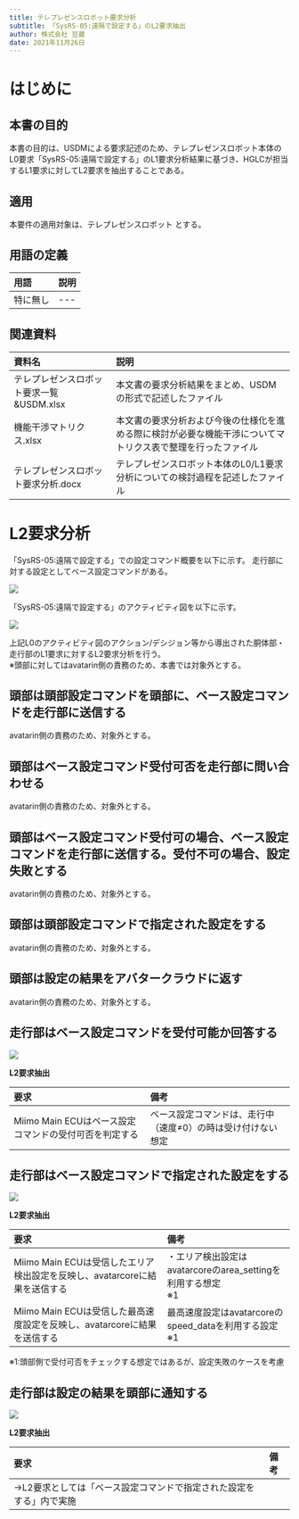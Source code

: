 ```yaml
---
title: テレプレゼンスロボット要求分析
subtitle: 「SysRS-05:遠隔で設定する」のL2要求抽出
author: 株式会社 豆蔵
date: 2021年11月26日
---
```

<!-- ↑表紙ページのための情報 -->

<div style="page-break-before:always"></div>

# はじめに

## 本書の目的

本書の目的は、USDMによる要求記述のため、テレプレゼンスロボット本体のL0要求「SysRS-05:遠隔で設定する」のL1要求分析結果に基づき、HGLCが担当するL1要求に対してL2要求を抽出することである。

## 適用

本要件の適用対象は、テレプレゼンスロボット とする。

## 用語の定義

|用語|説明|
|:---|:---|
|特に無し|---|

## 関連資料

|資料名|説明|
|:---|:---|
|テレプレゼンスロボット要求一覧&USDM.xlsx|本文書の要求分析結果をまとめ、USDMの形式で記述したファイル|
|機能干渉マトリクス.xlsx|本文書の要求分析および今後の仕様化を進める際に検討が必要な機能干渉についてマトリクス表で整理を行ったファイル|
|テレプレゼンスロボット要求分析.docx|テレプレゼンスロボット本体のL0/L1要求分析についての検討過程を記述したファイル|


<div style="page-break-before:always"></div>

# L2要求分析

「SysRS-05:遠隔で設定する」での設定コマンド概要を以下に示す。
走行部に対する設定としてベース設定コマンドがある。

![](.images/conceptual/setting_command.png)

「SysRS-05:遠隔で設定する」のアクティビティ図を以下に示す。



![](.images/activity/remote_setting.png)

上記L0のアクティビティ図のアクション/デシジョン等から導出された胴体部・走行部のL1要求に対するL2要求分析を行う。  
※頭部に対してはavatarin側の責務のため、本書では対象外とする。

<div style="page-break-before:always"></div>

## 頭部は頭部設定コマンドを頭部に、ベース設定コマンドを走行部に送信する

avatarin側の責務のため、対象外とする。

<div style="page-break-before:always"></div>

## 頭部はベース設定コマンド受付可否を走行部に問い合わせる

avatarin側の責務のため、対象外とする。

<div style="page-break-before:always"></div>

## 頭部はベース設定コマンド受付可の場合、ベース設定コマンドを走行部に送信する。受付不可の場合、設定失敗とする

avatarin側の責務のため、対象外とする。

<div style="page-break-before:always"></div>

## 頭部は頭部設定コマンドで指定された設定をする

avatarin側の責務のため、対象外とする。

<div style="page-break-before:always"></div>

## 頭部は設定の結果をアバタークラウドに返す

avatarin側の責務のため、対象外とする。

<div style="page-break-before:always"></div>

## 走行部はベース設定コマンドを受付可能か回答する

![](.images/activity/remote_setting/act01.png)

**L2要求抽出**

|要求|備考|
|:---|:---|
|Miimo Main ECUはベース設定コマンドの受付可否を判定する|ベース設定コマンドは、走行中（速度≠0）の時は受け付けない想定|

<div style="page-break-before:always"></div>

## 走行部はベース設定コマンドで指定された設定をする

![](.images/activity/remote_setting/act02.png)

**L2要求抽出**

|要求|備考|
|:---|:---|
|Miimo Main ECUは受信したエリア検出設定を反映し、avatarcoreに結果を送信する|・エリア検出設定はavatarcoreのarea_settingを利用する想定<br/>※1|
|Miimo Main ECUは受信した最高速度設定を反映し、avatarcoreに結果を送信する|最高速度設定はavatarcoreのspeed_dataを利用する設定<br/>※1|

※1:頭部側で受付可否をチェックする想定ではあるが、設定失敗のケースを考慮

<div style="page-break-before:always"></div>

## 走行部は設定の結果を頭部に通知する

![](.images/activity/remote_setting/act03.png)


**L2要求抽出**

|要求|備考|
|:---|:---|
|→L2要求としては「ベース設定コマンドで指定された設定をする」内で実施||

<div style="page-break-before:always"></div>
